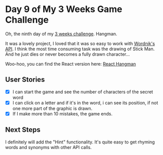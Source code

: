 # Day 9 of My 3 Weeks Game Challenge

Oh, the ninth day of my [3 weeks challenge](https://github.com/zsoltime/game-challenge). Hangman.

It was a lovely project, I loved that it was so easy to work with [Wordnik's API](http://developer.wordnik.com). I think the most time consuming task was the drawing of Stick Man. And he just dies or never becomes a fully drawn character...

Woo-hoo, you can find the React version here: [React Hangman](https://github.com/zsoltime/react-hangman) 

## User Stories

- [x] I can start the game and see the number of characters of the secret word
- [x] I can click on a letter and if it's in the word, i can see its position, if not one more part of the graphic is drawn.
- [x] If I make more than 10 mistakes, the game ends.

## Next Steps

I definitely will add the "Hint" functionality. It's quite easy to get rhyming words and synonyms with other API calls.
